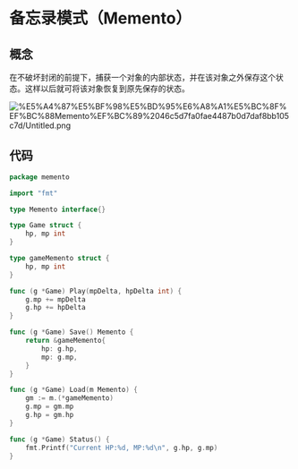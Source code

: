 # 备忘录模式（Memento）

## 概念

在不破坏封闭的前提下，捕获一个对象的内部状态，并在该对象之外保存这个状态。这样以后就可将该对象恢复到原先保存的状态。

![%E5%A4%87%E5%BF%98%E5%BD%95%E6%A8%A1%E5%BC%8F%EF%BC%88Memento%EF%BC%89%2046c5d7fa0fae4487b0d7daf8bb105c7d/Untitled.png](%E5%A4%87%E5%BF%98%E5%BD%95%E6%A8%A1%E5%BC%8F%EF%BC%88Memento%EF%BC%89%2046c5d7fa0fae4487b0d7daf8bb105c7d/Untitled.png)

## 代码

```go
package memento

import "fmt"

type Memento interface{}

type Game struct {
	hp, mp int
}

type gameMemento struct {
	hp, mp int
}

func (g *Game) Play(mpDelta, hpDelta int) {
	g.mp += mpDelta
	g.hp += hpDelta
}

func (g *Game) Save() Memento {
	return &gameMemento{
		hp: g.hp,
		mp: g.mp,
	}
}

func (g *Game) Load(m Memento) {
	gm := m.(*gameMemento)
	g.mp = gm.mp
	g.hp = gm.hp
}

func (g *Game) Status() {
	fmt.Printf("Current HP:%d, MP:%d\n", g.hp, g.mp)
}
```